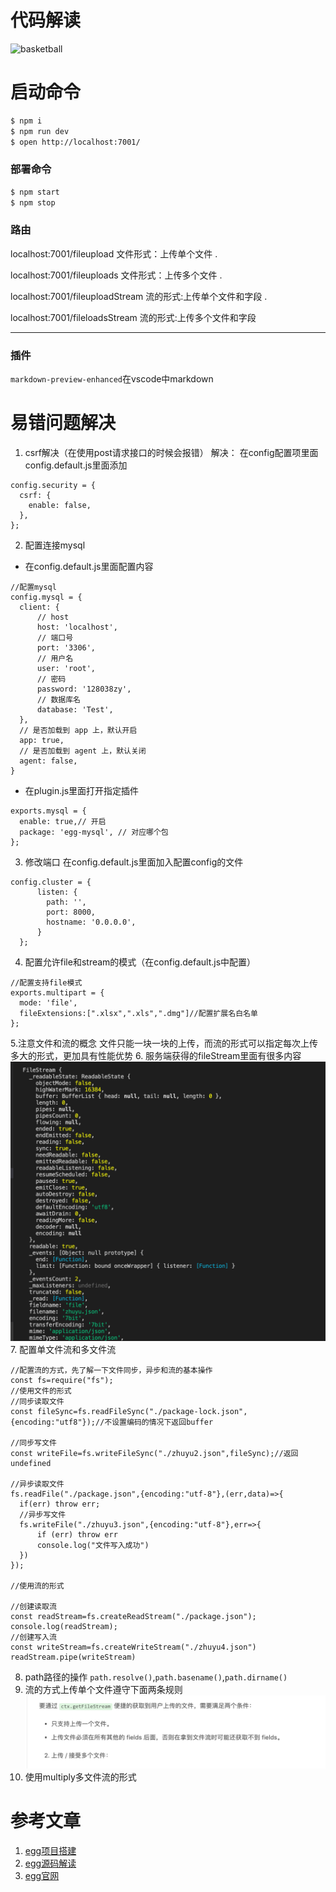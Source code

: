 # 代码解读
![basketball](https://pic4.zhimg.com/50/v2-0a6429e566546daa753bf302971ae95a_hd.webp)
# 启动命令
```bash
$ npm i
$ npm run dev
$ open http://localhost:7001/
```

### 部署命令

```bash
$ npm start
$ npm stop
```
### 路由
localhost:7001/fileupload 文件形式：上传单个文件 . 

localhost:7001/fileuploads 文件形式：上传多个文件 . 

localhost:7001/fileuploadStream 流的形式:上传单个文件和字段 . 

localhost:7001/fileloadsStream 流的形式:上传多个文件和字段  
***
### 插件
`markdown-preview-enhanced`在vscode中markdown
# 易错问题解决
1. csrf解决（在使用post请求接口的时候会报错）
解决： 在config配置项里面config.default.js里面添加
```
config.security = {
  csrf: {
    enable: false,
  },
};
```
2. 配置连接mysql
* 在config.default.js里面配置内容
```
//配置mysql
config.mysql = {
  client: {
      // host
      host: 'localhost',
      // 端口号
      port: '3306',
      // 用户名
      user: 'root',
      // 密码
      password: '128038zy',
      // 数据库名
      database: 'Test',
  },
  // 是否加载到 app 上，默认开启
  app: true,
  // 是否加载到 agent 上，默认关闭
  agent: false,
}
```
* 在plugin.js里面打开指定插件
```
exports.mysql = {
  enable: true,// 开启
  package: 'egg-mysql', // 对应哪个包
};
```
3. 修改端口
在config.default.js里面加入配置config的文件
```
config.cluster = {
      listen: {
        path: '',
        port: 8000,
        hostname: '0.0.0.0',
      }
  };
```
4. 配置允许file和stream的模式（在config.default.js中配置）
```
//配置支持file模式
exports.multipart = {
  mode: 'file',
  fileExtensions:[".xlsx",".xls",".dmg"]//配置扩展名白名单
};
```
5.注意文件和流的概念
文件只能一块一块的上传，而流的形式可以指定每次上传多大的形式，更加具有性能优势
6. 服务端获得的fileStream里面有很多内容
![代码截图](./fileSteam.png)
7. 配置单文件流和多文件流
  ```
  //配置流的方式，先了解一下文件同步，异步和流的基本操作
  const fs=require("fs");
//使用文件的形式
//同步读取文件
const fileSync=fs.readFileSync("./package-lock.json",{encoding:"utf8"});//不设置编码的情况下返回buffer

//同步写文件
const writeFile=fs.writeFileSync("./zhuyu2.json",fileSync);//返回undefined

//异步读取文件
fs.readFile("./package.json",{encoding:"utf-8"},(err,data)=>{
    if(err) throw err;
    //异步写文件
    fs.writeFile("./zhuyu3.json",{encoding:"utf-8"},err=>{
        if (err) throw err
        console.log("文件写入成功")
    })
});

//使用流的形式

//创建读取流
const readStream=fs.createReadStream("./package.json");
console.log(readStream);
//创建写入流
const writeStream=fs.createWriteStream("./zhuyu4.json")
readStream.pipe(writeStream)

  ```
8. path路径的操作
`path.resolve()`,`path.basename()`,`path.dirname()`
9. 流的方式上传单个文件遵守下面两条规则
![image](./file.png)
10. 使用multiply多文件流的形式
# 参考文章
1. [egg项目搭建](https://juejin.im/post/5bf362f0e51d4543850ff46c)
2. [egg源码解读](https://juejin.im/post/5be92cc95188251fd925d49b)
3. [egg官网](https://eggjs.org/zh-cn/basics/middleware.html)
